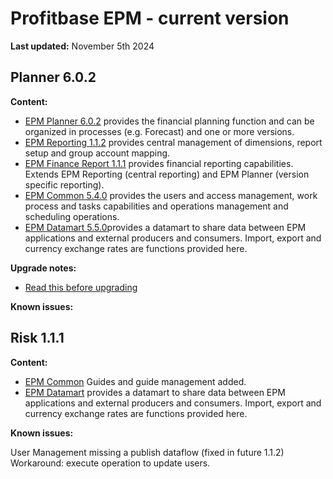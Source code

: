 # Profitbase EPM - current version

**Last updated:** November 5th 2024

## Planner 6.0.2

**Content:**

- [EPM Planner 6.0.2](changelog-EPMPlanner.md) provides the financial planning function and can be organized in processes (e.g. Forecast) and one or more versions.
- [EPM Reporting 1.1.2](changelog-EPMReporting.md) provides central management of dimensions, report setup and group account mapping.
- [EPM Finance Report 1.1.1](changelog-EPMFinanceReports.md) provides financial reporting capabilities. Extends EPM Reporting (central reporting) and EPM Planner (version specific reporting).
- [EPM Common 5.4.0](changelog-EPMCommon.md) provides the users and access management, work process and tasks capabilities and operations management and scheduling operations.
- [EPM Datamart 5.5.0](changelog-EPMDatamart.md)provides a datamart to share data between EPM applications and external producers and consumers. Import, export and currency exchange rates are functions provided here.

**Upgrade notes:**

- [Read this before upgrading](readme-EPMPlanner.md)

**Known issues:**

## Risk 1.1.1

**Content:**

- [EPM Common](changelog-EPMCommon.md) Guides and guide management added.
- [EPM Datamart](changelog-EPMDatamart.md) provides a datamart to share data between EPM applications and external producers and consumers. Import, export and currency exchange rates are functions provided here.

**Known issues:**

User Management missing a publish dataflow (fixed in future 1.1.2)
Workaround: execute operation to update users.
